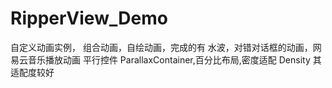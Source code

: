 # RipperView_Demo
自定义动画实例， 组合动画，自绘动画，完成的有 水波，对错对话框的动画，网易云音乐播放动画
平行控件 ParallaxContainer,百分比布局,密度适配 Density   其适配度较好
